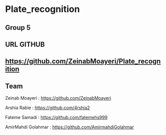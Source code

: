# Plate_recognition

## Group 5


## URL GITHUB

https://github.com/ZeinabMoayeri/Plate_recognition
-------------------------------------------------------

## Team

Zeinab Moayeri : https://github.com/ZeinabMoayeri

Arshia Rabie : https://github.com/4rshia2

Fateme Samadi : https://github.com/fatemehs999

AmirMahdi Golahmar : https://github.com/AmirmahdiGolahmar

